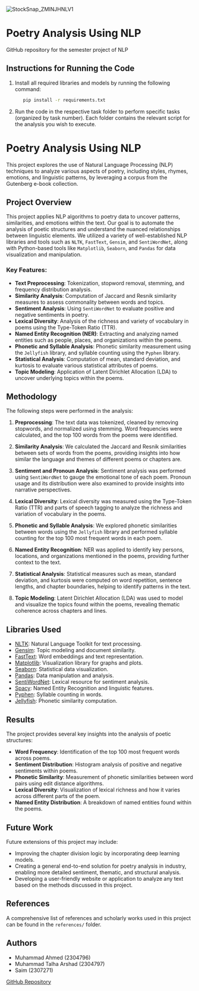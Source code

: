 

![StockSnap_ZMINJHNLV1](https://github.com/talha469/ProjectNLP2023/assets/59912447/47117a45-eaad-4260-9ac1-59f2e68e9003)


# Poetry Analysis Using NLP
GitHub repository for the semester project of NLP

## Instructions for Running the Code

1. Install all required libraries and models by running the following command:
   ```bash
      pip install -r requirements.txt
    ```
2. Run the code in the respective task folder to perform specific tasks (organized by task number). Each folder contains the relevant script for the analysis you wish to execute.

# Poetry Analysis Using NLP

This project explores the use of Natural Language Processing (NLP) techniques to analyze various aspects of poetry, including styles, rhymes, emotions, and linguistic patterns, by leveraging a corpus from the Gutenberg e-book collection.

## Project Overview

This project applies NLP algorithms to poetry data to uncover patterns, similarities, and emotions within the text. Our goal is to automate the analysis of poetic structures and understand the nuanced relationships between linguistic elements. We utilized a variety of well-established NLP libraries and tools such as `NLTK`, `FastText`, `Gensim`, and `SentiWordNet`, along with Python-based tools like `Matplotlib`, `Seaborn`, and `Pandas` for data visualization and manipulation.

### Key Features:
- **Text Preprocessing**: Tokenization, stopword removal, stemming, and frequency distribution analysis.
- **Similarity Analysis**: Computation of Jaccard and Resnik similarity measures to assess commonality between words and topics.
- **Sentiment Analysis**: Using `SentiWordNet` to evaluate positive and negative sentiments in poetry.
- **Lexical Diversity**: Analysis of the richness and variety of vocabulary in poems using the Type-Token Ratio (TTR).
- **Named Entity Recognition (NER)**: Extracting and analyzing named entities such as people, places, and organizations within the poems.
- **Phonetic and Syllable Analysis**: Phonetic similarity measurement using the `Jellyfish` library, and syllable counting using the `Pyphen` library.
- **Statistical Analysis**: Computation of mean, standard deviation, and kurtosis to evaluate various statistical attributes of poems.
- **Topic Modeling**: Application of Latent Dirichlet Allocation (LDA) to uncover underlying topics within the poems.

## Methodology

The following steps were performed in the analysis:

1. **Preprocessing**: The text data was tokenized, cleaned by removing stopwords, and normalized using stemming. Word frequencies were calculated, and the top 100 words from the poems were identified.
   
2. **Similarity Analysis**: We calculated the Jaccard and Resnik similarities between sets of words from the poems, providing insights into how similar the language and themes of different poems or chapters are.
   
3. **Sentiment and Pronoun Analysis**: Sentiment analysis was performed using `SentiWordNet` to gauge the emotional tone of each poem. Pronoun usage and its distribution were also examined to provide insights into narrative perspectives.
   
4. **Lexical Diversity**: Lexical diversity was measured using the Type-Token Ratio (TTR) and parts of speech tagging to analyze the richness and variation of vocabulary in the poems.
   
5. **Phonetic and Syllable Analysis**: We explored phonetic similarities between words using the `Jellyfish` library and performed syllable counting for the top 100 most frequent words in each poem.
   
6. **Named Entity Recognition**: NER was applied to identify key persons, locations, and organizations mentioned in the poems, providing further context to the text.
   
7. **Statistical Analysis**: Statistical measures such as mean, standard deviation, and kurtosis were computed on word repetition, sentence lengths, and chapter boundaries, helping to identify patterns in the text.
   
8. **Topic Modeling**: Latent Dirichlet Allocation (LDA) was used to model and visualize the topics found within the poems, revealing thematic coherence across chapters and lines.

## Libraries Used
- [NLTK](https://www.nltk.org/): Natural Language Toolkit for text processing.
- [Gensim](https://radimrehurek.com/gensim/): Topic modeling and document similarity.
- [FastText](https://fasttext.cc/): Word embeddings and text representation.
- [Matplotlib](https://matplotlib.org/): Visualization library for graphs and plots.
- [Seaborn](https://seaborn.pydata.org/): Statistical data visualization.
- [Pandas](https://pandas.pydata.org/): Data manipulation and analysis.
- [SentiWordNet](https://sentiwordnet.isti.cnr.it/): Lexical resource for sentiment analysis.
- [Spacy](https://spacy.io/): Named Entity Recognition and linguistic features.
- [Pyphen](https://pyphen.org/): Syllable counting in words.
- [Jellyfish](https://github.com/jamesturk/jellyfish): Phonetic similarity computation.

## Results

The project provides several key insights into the analysis of poetic structures:
- **Word Frequency**: Identification of the top 100 most frequent words across poems.
- **Sentiment Distribution**: Histogram analysis of positive and negative sentiments within poems.
- **Phonetic Similarity**: Measurement of phonetic similarities between word pairs using edit distance algorithms.
- **Lexical Diversity**: Visualization of lexical richness and how it varies across different parts of the poem.
- **Named Entity Distribution**: A breakdown of named entities found within the poems.

## Future Work

Future extensions of this project may include:
- Improving the chapter division logic by incorporating deep learning models.
- Creating a general end-to-end solution for poetry analysis in industry, enabling more detailed sentiment, thematic, and structural analysis.
- Developing a user-friendly website or application to analyze any text based on the methods discussed in this project.

## References

A comprehensive list of references and scholarly works used in this project can be found in the `references/` folder.

## Authors
- Muhammad Ahmed (2304796)
- Muhammad Talha Arshad (2304797)
- Saim (2307271)

[GitHub Repository](https://github.com/talha469/ProjectNLP2023)
